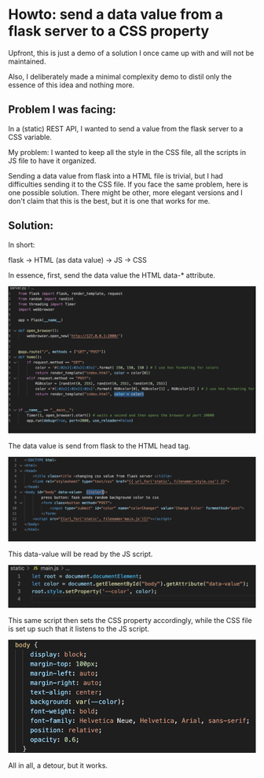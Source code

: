 # Howto: send a data value from a flask server to a CSS property

Upfront, this is just a demo of a solution I once came up with and will not be maintained.

Also, I deliberately made a minimal complexity demo to distil only the essence of this idea and nothing more.


## Problem I was facing:

In a (static) REST API, I wanted to send a value from the flask server to a CSS variable. 

My problem: I wanted to keep all the style in the CSS file, all the scripts in JS file to have it organized. 

Sending a data value from flask into a HTML file is trivial, but I had difficulties sending it to the CSS file. If you face the same problem, here is one possible solution. There might be other, more elegant versions and I don't claim that this is the best, but it is one that works for me.

## Solution:

In short:

flask -> HTML (as data value) -> JS -> CSS

In essence, first, send the data value the HTML data-* attribute. 

![ScreenShot](screenshots/FLASK.png)

The data value is send from flask to the HTML head tag.

![ScreenShot](screenshots/HTML.png)

This data-value will be read by the JS script. 

![ScreenShot](screenshots/JS.png)

This same script then sets the CSS property accordingly, while the CSS file is set up such that it listens to the JS script. 

![ScreenShot](screenshots/CSS.png)


All in all, a detour, but it works.
 
 

 

